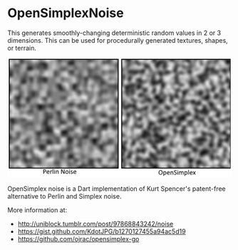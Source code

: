 # OpenSimplexNoise

This generates smoothly-changing deterministic random values in
2 or 3 dimensions. This can be used for procedurally generated textures,
shapes, or terrain.

![noise comparisons](noise.png)

OpenSimplex noise is a Dart implementation of Kurt Spencer's patent-free
alternative to Perlin and Simplex noise.

More information at:

- http://uniblock.tumblr.com/post/97868843242/noise
- https://gist.github.com/KdotJPG/b1270127455a94ac5d19
- https://github.com/ojrac/opensimplex-go
